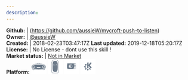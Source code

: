 ```yaml
---
description: 
---
```





**Github:** | (https://github.com/aussieW/mycroft-push-to-listen)  
**Owner:** | [@aussieW](https://github.com/aussieW)  
**Created:** | 2018-02-23T03:47:17Z  **Last updated:** 2019-12-18T05:20:17Z  
**License:** | No License - dont use this skill !  
**Market status:** | [Not in Market](https://market.mycroft.ai/skill/)  
**Platform:**   ![](.gitbook/assets/mark-1-icon.png)  ![](.gitbook/assets/mark-2-icon.png)  ![](.gitbook/assets/picroft-icon.png)  ![](.gitbook/assets/kde.png)   
